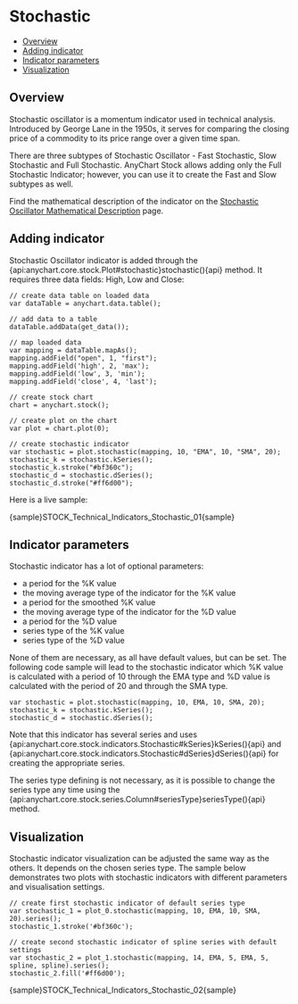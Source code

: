 # Stochastic

* [Overview](#overview)
* [Adding indicator](#adding_indicator)
* [Indicator parameters](#indicator_parameters)
* [Visualization](#visualization)

## Overview

Stochastic oscillator is a momentum indicator used in technical analysis. Introduced by George Lane in the 1950s, it serves for comparing the closing price of a commodity to its price range over a given time span.

There are three subtypes of Stochastic Oscillator - Fast Stochastic, Slow Stochastic and Full Stochastic. AnyChart Stock allows adding only the Full Stochastic Indicator; however, you can use it to create the Fast and Slow subtypes as well.

Find the mathematical description of the indicator on the [Stochastic Oscillator Mathematical Description](Mathematical_Description#stochastic_oscillator) page.

## Adding indicator

Stochastic Oscillator indicator is added through the {api:anychart.core.stock.Plot#stochastic}stochastic(){api} method. It requires three data fields: High, Low and Close:

```
// create data table on loaded data
var dataTable = anychart.data.table();

// add data to a table
dataTable.addData(get_data());

// map loaded data
var mapping = dataTable.mapAs();
mapping.addField("open", 1, "first");
mapping.addField('high', 2, 'max');
mapping.addField('low', 3, 'min');
mapping.addField('close', 4, 'last');

// create stock chart
chart = anychart.stock();

// create plot on the chart
var plot = chart.plot(0);

// create stochastic indicator
var stochastic = plot.stochastic(mapping, 10, "EMA", 10, "SMA", 20);
stochastic_k = stochastic.kSeries();
stochastic_k.stroke("#bf360c");
stochastic_d = stochastic.dSeries();
stochastic_d.stroke("#ff6d00");
```

Here is a live sample:

{sample}STOCK\_Technical\_Indicators\_Stochastic\_01{sample}

## Indicator parameters

Stochastic indicator has a lot of optional parameters:  

<ul>
	<li>a period for the %K value<br>
	<li>the moving average type of the indicator for the %K value  <br>
	<li>a period for the smoothed %K value<br>
	<li>the moving average type of the indicator for the %D value<br>
	<li>a period for the %D value<br>
	<li>series type of the %K value<br>
	<li>series type of the %D value<br>
</ul>


None of them are necessary, as all have default values, but can be set. The following code sample will lead to the stochastic indicator which %K value is calculated with a period of 10 through the EMA type and %D value is calculated with the period of 20 and through the SMA type.

```
var stochastic = plot.stochastic(mapping, 10, EMA, 10, SMA, 20);
stochastic_k = stochastic.kSeries();
stochastic_d = stochastic.dSeries();
```

Note that this indicator has several series and uses {api:anychart.core.stock.indicators.Stochastic#kSeries}kSeries(){api} and {api:anychart.core.stock.indicators.Stochastic#dSeries}dSeries(){api} for creating the appropriate series.

The series type defining is not necessary, as it is possible to change the series type any time using the {api:anychart.core.stock.series.Column#seriesType}seriesType(){api} method.


## Visualization

Stochastic indicator visualization can be adjusted the same way as the others. It depends on the chosen series type. The sample below demonstrates two plots with stochastic indicators with different parameters and visualisation settings.

```
// create first stochastic indicator of default series type
var stochastic_1 = plot_0.stochastic(mapping, 10, EMA, 10, SMA, 20).series();
stochastic_1.stroke('#bf360c');

// create second stochastic indicator of spline series with default settings
var stochastic_2 = plot_1.stochastic(mapping, 14, EMA, 5, EMA, 5, spline, spline).series();
stochastic_2.fill('#ff6d00');
```

{sample}STOCK\_Technical\_Indicators\_Stochastic\_02{sample}
